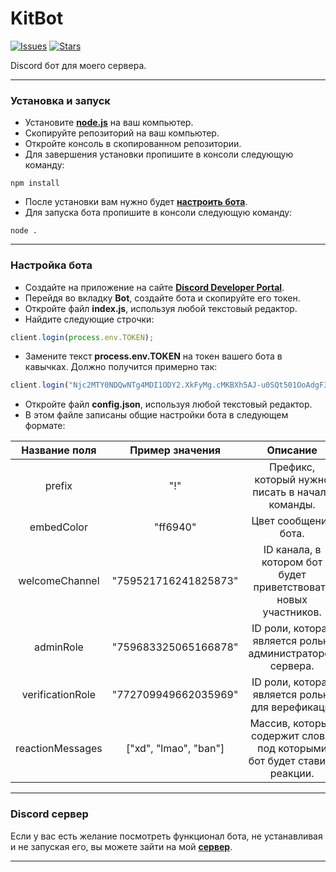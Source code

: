 # KitBot
[![Issues](https://img.shields.io/github/issues/Kitaminka/KitBot)](https://github.com/Kitaminka/KitBot/issues)
[![Stars](https://img.shields.io/github/stars/Kitaminka/KitBot)](https://github.com/Kitaminka/KitBot/stargazers)

Discord бот для моего сервера.
___
### Установка и запуск
- Установите **[node.js](https://nodejs.org/)** на ваш компьютер.
- Скопируйте репозиторий на ваш компьютер.
- Откройте консоль в скопированном репозитории.
- Для завершения установки пропишите в консоли следующую команду:
```console
npm install
```
- После установки вам нужно будет **[настроить бота](#настройка-бота)**. 
- Для запуска бота пропишите в консоли следующую команду:
```console
node .
```
___
### Настройка бота
- Создайте на приложение на сайте **[Discord Developer Portal](https://discord.com/developers/)**.
- Перейдя во вкладку **Bot**, создайте бота и скопируйте его токен.
- Откройте файл **index.js**, используя любой текстовый редактор.
- Найдите следующие строчки:
```js
client.login(process.env.TOKEN);
```
- Замените текст **process.env.TOKEN** на токен вашего бота в кавычках. Должно получится примерно так:
```js
client.login("Njc2MTY0NDQwNTg4MDI1ODY2.XkFyMg.cMKBXh5AJ-u0SQt501OoAdgF34f");
```
- Откройте файл **config.json**, используя любой текстовый редактор.
-  В этом файле записаны общие настройки бота в следующем формате:

|   Название поля  |    Пример значения    |                                 Описание                                |
|:----------------:|:---------------------:|:-----------------------------------------------------------------------:|
|      prefix      |           "!"         |             Префикс, который нужно писать в начале команды.             |
|    embedColor    |        "ff6940"       |                           Цвет сообщений бота.                          |
|  welcomeChannel  |  "759521716241825873" |     ID канала, в котором бот будет приветствовать новых участников.     |
|     adminRole    |  "759683325065166878" |         ID роли, которая является ролью администраторов сервера.        |
| verificationRole |  "772709949662035969" |              ID роли, которая является ролью для верефикаци.            |
| reactionMessages | ["xd", "lmao", "ban"] | Массив, который содержит слова, под которыми бот будет ставить реакции. |
___
### Discord сервер
Если у вас есть желание посмотреть функционал бота, не устанавливая и не запуская его, вы можете зайти на мой **[сервер](https://discord.gg/G3Dudc3)**.
___
